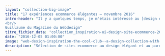 ```yaml
---
layout: "collection-big-image"
title: "17 expériences ecommerce élégantes – novembre 2016"
intro-header: "Il y a quelques temps, je m'étais intéressé au [design de sites ecommerce](http://www.magazineduwebdesign.com/collection/15-designs-de-site-web-ecommerce-plus-cool-que-tobias-van-schneider/) avec le regard approbateur de notre cher Tobias international. J'ai souhaité renouveller mon exploration du monde des commercants numérisés. Cette fois-ci, l'accent a été mis sur des layouts au design élégant et au parcours client convaincant. Une sélection pour le plaisir de vos yeux.
<br/>
Guillaume du Magazine du Webdesign"
titre_fichier_data: "collection_inspiration-ui-design-site-ecommerce-2016"
date: "2016-12-05 01:00:00"
image: "web-design-inspiration-the-cool-club--a-design-collection-with-serious-class-.jpg"
description: "Sélection de sites ecommerce au design élégant et au parcours client convaincant"
---
```

